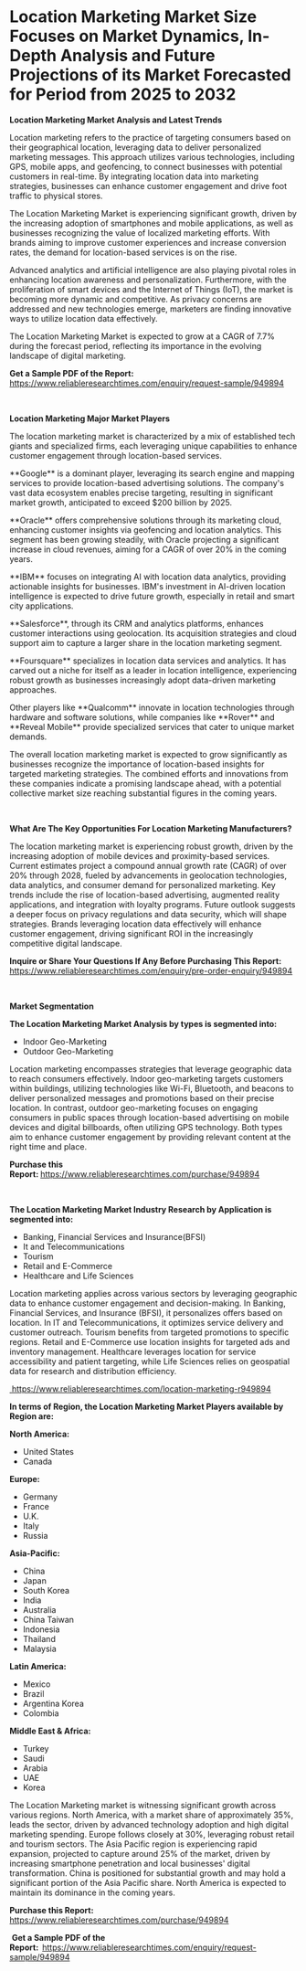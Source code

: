 <p><h1>Location Marketing Market Size Focuses on Market Dynamics, In-Depth Analysis and Future Projections of its Market Forecasted for Period from 2025 to 2032</h1></p><p><strong>Location Marketing Market Analysis and Latest Trends</strong></p>
<p><p>Location marketing refers to the practice of targeting consumers based on their geographical location, leveraging data to deliver personalized marketing messages. This approach utilizes various technologies, including GPS, mobile apps, and geofencing, to connect businesses with potential customers in real-time. By integrating location data into marketing strategies, businesses can enhance customer engagement and drive foot traffic to physical stores.</p><p>The Location Marketing Market is experiencing significant growth, driven by the increasing adoption of smartphones and mobile applications, as well as businesses recognizing the value of localized marketing efforts. With brands aiming to improve customer experiences and increase conversion rates, the demand for location-based services is on the rise. </p><p>Advanced analytics and artificial intelligence are also playing pivotal roles in enhancing location awareness and personalization. Furthermore, with the proliferation of smart devices and the Internet of Things (IoT), the market is becoming more dynamic and competitive. As privacy concerns are addressed and new technologies emerge, marketers are finding innovative ways to utilize location data effectively. </p><p>The Location Marketing Market is expected to grow at a CAGR of 7.7% during the forecast period, reflecting its importance in the evolving landscape of digital marketing.</p></p>
<p><strong>Get a Sample PDF of the Report:&nbsp;</strong> <a href="https://www.reliableresearchtimes.com/enquiry/request-sample/949894?utm_campaign=3298&utm_medium=2&utm_source=Github&utm_content=ia&utm_term=18042025&utm_id=location-marketing">https://www.reliableresearchtimes.com/enquiry/request-sample/949894</a></p>
<p>&nbsp;</p>
<p><strong>Location Marketing Major Market Players</strong></p>
<p><p>The location marketing market is characterized by a mix of established tech giants and specialized firms, each leveraging unique capabilities to enhance customer engagement through location-based services.</p><p>**Google** is a dominant player, leveraging its search engine and mapping services to provide location-based advertising solutions. The company's vast data ecosystem enables precise targeting, resulting in significant market growth, anticipated to exceed $200 billion by 2025.</p><p>**Oracle** offers comprehensive solutions through its marketing cloud, enhancing customer insights via geofencing and location analytics. This segment has been growing steadily, with Oracle projecting a significant increase in cloud revenues, aiming for a CAGR of over 20% in the coming years.</p><p>**IBM** focuses on integrating AI with location data analytics, providing actionable insights for businesses. IBM's investment in AI-driven location intelligence is expected to drive future growth, especially in retail and smart city applications.</p><p>**Salesforce**, through its CRM and analytics platforms, enhances customer interactions using geolocation. Its acquisition strategies and cloud support aim to capture a larger share in the location marketing segment.</p><p>**Foursquare** specializes in location data services and analytics. It has carved out a niche for itself as a leader in location intelligence, experiencing robust growth as businesses increasingly adopt data-driven marketing approaches.</p><p>Other players like **Qualcomm** innovate in location technologies through hardware and software solutions, while companies like **Rover** and **Reveal Mobile** provide specialized services that cater to unique market demands.</p><p>The overall location marketing market is expected to grow significantly as businesses recognize the importance of location-based insights for targeted marketing strategies. The combined efforts and innovations from these companies indicate a promising landscape ahead, with a potential collective market size reaching substantial figures in the coming years.</p></p>
<p>&nbsp;</p>
<p><strong>What Are The Key Opportunities For Location Marketing Manufacturers?</strong></p>
<p><p>The location marketing market is experiencing robust growth, driven by the increasing adoption of mobile devices and proximity-based services. Current estimates project a compound annual growth rate (CAGR) of over 20% through 2028, fueled by advancements in geolocation technologies, data analytics, and consumer demand for personalized marketing. Key trends include the rise of location-based advertising, augmented reality applications, and integration with loyalty programs. Future outlook suggests a deeper focus on privacy regulations and data security, which will shape strategies. Brands leveraging location data effectively will enhance customer engagement, driving significant ROI in the increasingly competitive digital landscape.</p></p>
<p><strong>Inquire or Share Your Questions If Any Before Purchasing This Report:</strong> <a href="https://www.reliableresearchtimes.com/enquiry/pre-order-enquiry/949894?utm_campaign=3298&utm_medium=2&utm_source=Github&utm_content=ia&utm_term=18042025&utm_id=location-marketing">https://www.reliableresearchtimes.com/enquiry/pre-order-enquiry/949894</a></p>
<p>&nbsp;</p>
<p><strong>Market Segmentation</strong></p>
<p><strong>The Location Marketing Market Analysis by types is segmented into:</strong></p>
<p><ul><li>Indoor Geo-Marketing</li><li>Outdoor Geo-Marketing</li></ul></p>
<p><p>Location marketing encompasses strategies that leverage geographic data to reach consumers effectively. Indoor geo-marketing targets customers within buildings, utilizing technologies like Wi-Fi, Bluetooth, and beacons to deliver personalized messages and promotions based on their precise location. In contrast, outdoor geo-marketing focuses on engaging consumers in public spaces through location-based advertising on mobile devices and digital billboards, often utilizing GPS technology. Both types aim to enhance customer engagement by providing relevant content at the right time and place.</p></p>
<p><strong>Purchase this Report:&nbsp;</strong><a href="https://www.reliableresearchtimes.com/purchase/949894?utm_campaign=3298&utm_medium=2&utm_source=Github&utm_content=ia&utm_term=18042025&utm_id=location-marketing">https://www.reliableresearchtimes.com/purchase/949894</a></p>
<p>&nbsp;</p>
<p><strong>The Location Marketing Market Industry Research by Application is segmented into:</strong></p>
<p><ul><li>Banking, Financial Services and Insurance(BFSI)</li><li>It and Telecommunications</li><li>Tourism</li><li>Retail and E-Commerce</li><li>Healthcare and Life Sciences</li></ul></p>
<p><p>Location marketing applies across various sectors by leveraging geographic data to enhance customer engagement and decision-making. In Banking, Financial Services, and Insurance (BFSI), it personalizes offers based on location. In IT and Telecommunications, it optimizes service delivery and customer outreach. Tourism benefits from targeted promotions to specific regions. Retail and E-Commerce use location insights for targeted ads and inventory management. Healthcare leverages location for service accessibility and patient targeting, while Life Sciences relies on geospatial data for research and distribution efficiency.</p></p>
<p><a href="https://www.reliableresearchtimes.com/location-marketing-r949894?utm_campaign=3298&utm_medium=2&utm_source=Github&utm_content=ia&utm_term=18042025&utm_id=location-marketing">&nbsp;https://www.reliableresearchtimes.com/location-marketing-r949894</a></p>
<p><strong>In terms of Region, the Location Marketing Market Players available by Region are:</strong></p>
<p>
    <p> <strong> North America: </strong>
        <ul>
            <li>United States</li>
            <li>Canada</li>
        </ul>
        </p> 
    <p> <strong> Europe: </strong>
        <ul>
            <li>Germany</li>
            <li>France</li>
            <li>U.K.</li>
            <li>Italy</li>
            <li>Russia</li>
        </ul>
        </p> 
    <p> <strong> Asia-Pacific: </strong>
        <ul>
            <li>China</li>
            <li>Japan</li>
            <li>South Korea</li>
            <li>India</li>
            <li>Australia</li>
            <li>China Taiwan</li>
            <li>Indonesia</li>
            <li>Thailand</li>
            <li>Malaysia</li>
        </ul>
        </p> 
    <p> <strong> Latin America: </strong>
        <ul>
            <li>Mexico</li>
            <li>Brazil</li>
            <li>Argentina Korea</li>
            <li>Colombia</li>
        </ul>
        </p> 
    <p> <strong> Middle East & Africa: </strong>
        <ul>
            <li>Turkey</li>
            <li>Saudi</li>
            <li>Arabia</li>
            <li>UAE</li>
            <li>Korea</li>
        </ul>
    </p>
    </p>
<p><p>The Location Marketing market is witnessing significant growth across various regions. North America, with a market share of approximately 35%, leads the sector, driven by advanced technology adoption and high digital marketing spending. Europe follows closely at 30%, leveraging robust retail and tourism sectors. The Asia Pacific region is experiencing rapid expansion, projected to capture around 25% of the market, driven by increasing smartphone penetration and local businesses' digital transformation. China is positioned for substantial growth and may hold a significant portion of the Asia Pacific share. North America is expected to maintain its dominance in the coming years.</p></p>
<p><strong>Purchase this Report: </strong><a href="https://www.reliableresearchtimes.com/purchase/949894?utm_campaign=3298&utm_medium=2&utm_source=Github&utm_content=ia&utm_term=18042025&utm_id=location-marketing">https://www.reliableresearchtimes.com/purchase/949894</a></p>
<p>&nbsp;<strong>Get a Sample PDF of the Report:&nbsp;&nbsp;</strong><a href="https://www.reliableresearchtimes.com/enquiry/request-sample/949894?utm_campaign=3298&utm_medium=2&utm_source=Github&utm_content=ia&utm_term=18042025&utm_id=location-marketing">https://www.reliableresearchtimes.com/enquiry/request-sample/949894</a></p>
<p><strong></strong></p>
<p><p></p><p></p><p></p></p>
